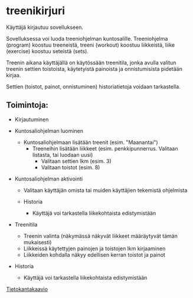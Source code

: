 # treenikirjuri

Käyttäjä kirjautuu sovellukseen. 

Sovelluksessa voi luoda treeniohjelman kuntosalille. Treeniohjelma (program) koostuu treeneistä, treeni (workout) koostuu liikkeistä, liike (exercise) koostuu seteistä (sets).

Treenin aikana käyttäjällä on käytössään treenitila, jonka avulla valitun treenin settien toistoista, käytetyistä painoista ja onnistumisista pidetään kirjaa.

Settien (toistot, painot, onnistuminen) historiatietoja voidaan tarkastella.

## Toimintoja:

* Kirjautuminen
- Kuntosaliohjelman luominen
	* Kuntosaliohjelmaan lisätään treenit (esim. "Maanantai")
		* Treeneihin lisätään liikkeet (esim. penkkipunnerrus. Valitaan listasta, tai luodaan uusi)
			* Valitaan settien lkm (esim. 3)
			* Valitaan toistot (esim. 8)

- Kuntosaliohjelman aktivointi
	* Valitaan käyttäjän omista tai muiden käyttäjien tekemistä ohjelmista

	* Historia
		* Käyttäjä voi tarkastella liikekohtaista edistymistään

- Treenitila
	* Treenin valinta (näkymässä näkyvät liikkeet määräytyvät tämän mukaisesti)
	* Liikkeissä käytettyjen painojen ja toistojen lkm kirjaaminen
	* Liikkeiden kohdalla näkyy edellisen kerran toistot ja painot

- Historia
	* Käyttäjä voi tarkastella liikekohtaista edistymistään


[Tietokantakaavio](../dbdiagram.png)
